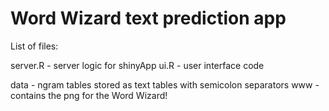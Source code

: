 # Word Wizard text prediction app

List of files:

server.R - server logic for shinyApp
ui.R - user interface code

data - ngram tables stored as text tables with semicolon separators
www - contains the png for the Word Wizard!